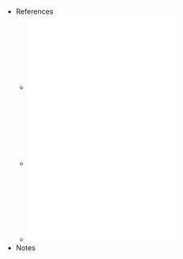 - References
	- ![18 - MV2 - Funcioamento enderecamento virtual.pdf](../assets/18_-_MV2_-_Funcioamento_enderecamento_virtual_1737552094522_0.pdf)
	- ![19 - MV3 - Eficiencia no enderecamento virtual.pdf](../assets/19_-_MV3_-_Eficiencia_no_enderecamento_virtual_1737552097124_0.pdf)
	- ![20 - MV4 - Algoritmos 2024-25.pdf](../assets/20_-_MV4_-_Algoritmos_2024-25_1737552099487_0.pdf)
- Notes